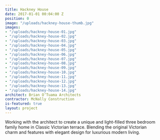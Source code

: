 ```yaml
---
title: Hackney House
date: 2017-01-01 00:04:00 Z
position: 0
image: "/uploads/hackney-house-thumb.jpg"
images:
- "/uploads/hackney-house-01.jpg"
- "/uploads/hackney-house-02.jpg"
- "/uploads/hackney-house-03.jpg"
- "/uploads/hackney-house-04.jpg"
- "/uploads/hackney-house-05.jpg"
- "/uploads/hackney-house-06.jpg"
- "/uploads/hackney-house-07.jpg"
- "/uploads/hackney-house-08.jpg"
- "/uploads/hackney-house-09.jpg"
- "/uploads/hackney-house-10.jpg"
- "/uploads/hackney-house-11.jpg"
- "/uploads/hackney-house-12.jpg"
- "/uploads/hackney-house-13.jpg"
- "/uploads/hackney-house-14.jpg"
architect: Brian O’Tuama Architects
contractor: McNally Construction
is-featured: true
layout: project
---
```


Working with the architect to create a unique and light-filled three bedroom family home in Classic Victorian terrace. Blending the original Victorian charm and features with elegant design for luxurious modern living.